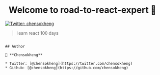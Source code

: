 <h1 align="center">Welcome to road-to-react-expert 👋</h1>
<p>
  <a href="https://twitter.com/chensokheng">
    <img alt="Twitter: chensokheng" src="https://img.shields.io/twitter/follow/chensokheng.svg?style=social" target="_blank" />
  </a>
</p>

> learn react 100 days


```

## Author

👤 **Chensokheng**

* Twitter: [@chensokheng](https://twitter.com/chensokheng)
* Github: [@chensokheng](https://github.com/chensokheng)

